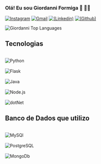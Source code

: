 ### Olá! Eu sou Giordanni Formiga 🐜 👋🏾

[![Instagram](https://img.shields.io/badge/Instagram-E4405F?style=for-the-badge&logo=instagram&logoColor=white)](https://www.instagram.com/jordani.gf?igsh=MWdudTYyZ2FocjRkeg==)
[![Gmail](https://img.shields.io/badge/Gmail-D14836?style=for-the-badge&logo=gmail&logoColor=white)](giordanniformiga103@gmail.com)
[![(Linkedin)](https://img.shields.io/badge/LinkedIn-0077B5?style=for-the-badge&logo=linkedin&logoColor=white)](https://br.linkedin.com/in/giordanni-formiga?trk=public_post_feed-actor-name)
[![(Github)](
https://img.shields.io/badge/GitHub-100000?style=for-the-badge&logo=github&logoColor=white)](
https://github.com/Giiordanni)

![Giordanni Top Languages ](https://github-readme-stats.vercel.app/api/top-langs/?username=Giiordanni&theme=vue-dark&show_icons=true&hide_border=true&layout=compact)

## Tecnologias

<div style="display: inline_block"><br/>
    <img align="center" alt="Python" src="https://img.shields.io/badge/Python-3776AB?style=for-the-badge&logo=python&logoColor=white">
</div>
<div style="display: inline_block"><br/>
    <img align="center" alt="Flask" src="https://img.shields.io/badge/Flask-000000?style=for-the-badge&logo=flask&logoColor=white">
</div>
<div style="display: inline_block"><br/>
    <img align="center" alt="Java" src="https://img.shields.io/badge/Java-ED8B00?style=for-the-badge&logo=openjdk&logoColor=white">
</div>
<div style="display: inline_block"><br/>
    <img align="center" alt="Node.js" src="https://img.shields.io/badge/Node.js-43853D?style=for-the-badge&logo=node.js&logoColor=white">
</div>
<div style="display: inline_block"><br/>
    <img align="center" alt="dotNet" src="https://img.shields.io/badge/.NET-5C2D91?style=for-the-badge&logo=.net&logoColor=white">
</div>





## Banco de Dados que utilizo 
<div style="display: inline_block"><br/>
    <img align="center" alt="MySQl" src="https://img.shields.io/badge/MySQL-00000F?style=for-the-badge&logo=mysql&logoColor=white">
</div>
<div style="display: inline_block"><br/>
    <img align="center" alt="PostgreSQL" src="https://img.shields.io/badge/PostgreSQL-316192?style=for-the-badge&logo=postgresql&logoColor=white">
</div>
<div style="display: inline_block"><br/>
    <img align="center" alt="MongoDb" src="https://img.shields.io/badge/MongoDB-4EA94B?style=for-the-badge&logo=mongodb&logoColor=white">
</div>

